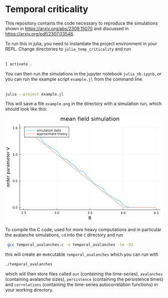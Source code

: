 # Temporal criticality

This repository contains the code necessary to reproduce the simulations shown in https://arxiv.org/abs/2309.15070 and discussed in https://arxiv.org/pdf/2307.03546. 


To run this in julia, you need to instantiate the project environment in your REPL. Change directories to `julia_temp_criticality` and run 

```julia

] activate .

```

You can then run the simulations in the jupyter notebook `julia_nb.ipynb`, or you can run the example script `example.jl` from the command line. 

```bash

julia --project example.jl

```

This will save a file `example.png` in the directory with a simulation run, which should look like this:

![example](./julia_temp_criticality/example.png)


To compile the C code, used for more heavy computations and in particular the avalanche simulations, `cd` into the `C` directory and run 

```bash
 gcc temporal_avalanches.c -o temporal_avalanches -lm -O2
```

this will create an executable `temporal_avalanches` which you can run with

```bash
./temporal_avalanches
```

which will then store files called `out` (containing the time-series), `avalanches` (containing avalanche sizes), `persistence` (containing the persistence times) and `correlations` (containing the time-series autocorrelation functions) in your working directory.